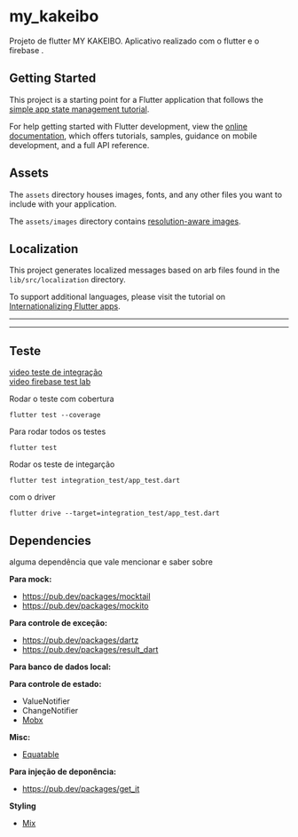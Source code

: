 # my_kakeibo

Projeto de flutter MY KAKEIBO.
Aplicativo realizado com o flutter e o firebase .

## Getting Started

This project is a starting point for a Flutter application that follows the
[simple app state management
tutorial](https://flutter.dev/to/state-management-sample).

For help getting started with Flutter development, view the
[online documentation](https://docs.flutter.dev), which offers tutorials,
samples, guidance on mobile development, and a full API reference.

## Assets

The `assets` directory houses images, fonts, and any other files you want to
include with your application.

The `assets/images` directory contains [resolution-aware
images](https://flutter.dev/to/resolution-aware-images).

## Localization

This project generates localized messages based on arb files found in
the `lib/src/localization` directory.

To support additional languages, please visit the tutorial on
[Internationalizing Flutter apps](https://flutter.dev/to/internationalization).


-------
-------


## Teste 
[video teste de integração](https://www.youtube.com/watch?v=GEvNj7uogYE)     
[video firebase test lab](https://www.youtube.com/watch?v=RBoMdhPQX1s&t=150s)

Rodar o teste com cobertura
```
flutter test --coverage
```

Para rodar todos os testes

```console
flutter test
```

Rodar os teste de integarção
```
flutter test integration_test/app_test.dart
```
com o driver
```
flutter drive --target=integration_test/app_test.dart
```

## Dependencies

alguma dependência que vale mencionar e saber sobre

**Para mock:**

- https://pub.dev/packages/mocktail
- https://pub.dev/packages/mockito

**Para controle de exceção:**

- https://pub.dev/packages/dartz
- https://pub.dev/packages/result_dart

**Para banco de dados local:**

**Para controle de estado:**

- ValueNotifier
- ChangeNotifier
- [Mobx](https://pub.dev/packages/mobx)

**Misc:**

- [Equatable](https://pub.dev/packages/equatable)

**Para injeção de deponência:**

- https://pub.dev/packages/get_it

**Styling**
- [Mix](https://www.fluttermix.com)
